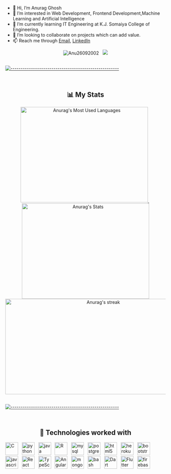 - 👋 Hi, I’m Anurag Ghosh
- 👀 I’m interested in Web Development, Frontend Development,Machine Learning and Artificial Intelligence
- 🌱 I’m currently learning IT Engineering at K.J. Somaiya College of Engineering.
- 💞️ I’m looking to collaborate on projects which can add value.
- 📫 Reach me through <a href="mailto:ghoshanurag495@gmail.com">Email</a>,
                       <a href="https://www.linkedin.com/in/anurag-g-a01531198/">LinkedIn</a>

<div style="text-align: center;"> 
    <img src="https://komarev.com/ghpvc/?username=Anu26092002&label=Profile%20views&color=1E90FF&style=flat" alt="Anu26092002" />
    &nbsp;
    <img src="https://badges.pufler.dev/commits/monthly/Anu26092002" />
</div>

<br/>

[![-----------------------------------------------------](https://raw.githubusercontent.com/andreasbm/readme/master/assets/lines/colored.png)](#-table-of-contents)

<br/>

<div style="text-align: center;"> 
    <h2>📊 My Stats</h2>
    <a href="https://github.com/Anu26092002">
        <img height="300" width="400" src="https://github-readme-stats.vercel.app/api/top-langs/?username=Anu26092002&&hide_title=false&hide_border=true&layout=compact&langs_count=8&exclude_repo=comp426&text_color=fff7ff&icon_color=ffffff&bg_color=151515" alt="Anurag's Most Used Languages" />
    </a>
    &nbsp;
    <a href="https://github.com/Anu26092002">
        <img height="300"  width="400" src="https://github-readme-stats.vercel.app/api?username=Anu26092002&hide_title=false&hide_border=true&show_icons=true&include_all_commits=true&count_private=true&line_height=21&text_color=fff7ff&icon_color=ffffff&bg_color=151515" alt="Anurag's Stats" />
    </a>
    <br/>
    <a href="https://github.com/Anu26092002">
        <img height="300"  width="600" title="🔥 Get streak stats for your profile at git.io/streak-stats" alt="Anurag's streak" src="https://github-readme-streak-stats.herokuapp.com/?user=Anu26092002&theme=neon-dark&hide_border=true"/>
    </a>
</div>
<br/>

[![-----------------------------------------------------](https://raw.githubusercontent.com/andreasbm/readme/master/assets/lines/colored.png)](#-table-of-contents)

<br/>

<div style="text-align: center;"> 
    <h2>🧩 Technologies worked with</h2>
    <p align="left">
        <img src="https://cdn.iconscout.com/icon/free/png-512/c-programming-569564.png" alt="C" width="40" height="40" title="C"/>
        &nbsp;
        <img src="https://www.vectorlogo.zone/logos/python/python-icon.svg" alt="python" width="40" height="40" title="Python3"/>
        &nbsp;
        <img src="https://www.vectorlogo.zone/logos/java/java-icon.svg" alt="java" width="40" height="40" title="Java"/>
        &nbsp;
        <img src="https://www.vectorlogo.zone/logos/r-project/r-project-icon.svg" alt="R" width="40" height="40" title="R"/>
        &nbsp;
        <img src="https://www.vectorlogo.zone/logos/mysql/mysql-icon.svg" alt="mysql" width="40" height="40" title="MySQL"/>
        &nbsp;
        <img src="https://www.vectorlogo.zone/logos/postgresql/postgresql-icon.svg" alt="postgresql" width="40" height="40" title="PostgreSQL"/>
        &nbsp;
        <img src="https://www.vectorlogo.zone/logos/w3_html5/w3_html5-icon.svg" alt="html5" width="40" height="40" title="HTML5" />
        &nbsp;
        <img src="https://upload.wikimedia.org/wikipedia/commons/thumb/6/62/CSS3_logo.svg/768px-CSS3_logo.svg.png" alt="heroku" width="40" height="40" title="CSS3" />
        &nbsp;
        <img src="https://www.vectorlogo.zone/logos/getbootstrap/getbootstrap-icon.svg" alt="bootstrap" width="40" height="40" title="Bootstrap"/>
        &nbsp;
        <img src="https://upload.wikimedia.org/wikipedia/commons/thumb/9/99/Unofficial_JavaScript_logo_2.svg/768px-Unofficial_JavaScript_logo_2.svg.png" alt="javascript" width="40" height="40" title="Javascript" />
        &nbsp;
        <img src="https://www.vectorlogo.zone/logos/reactjs/reactjs-icon.svg" alt="React" width="40" height="40" title="React JS"/>
        &nbsp;
        <img src="https://www.vectorlogo.zone/logos/typescriptlang/typescriptlang-icon.svg" alt="TypeScript" width="40" height="40"title="TypeScript"/>
        &nbsp;
        <img src="https://www.vectorlogo.zone/logos/angular/angular-icon.svg" alt="Angular" width="40" height="40"title="Angular12>
        &nbsp;
        <img src="https://www.vectorlogo.zone/logos/git-scm/git-scm-icon.svg" alt="git" width="40" height="40" title="Git"/>
        &nbsp;
        <img src="https://www.vectorlogo.zone/logos/mongodb/mongodb-icon.svg" alt="mongodb" width="40" height="40" title="MongoDB"/>
        &nbsp;
        <img src="https://www.vectorlogo.zone/logos/gnu_bash/gnu_bash-icon.svg" alt="bash" width="40" height="40" title="Bash"/>
        &nbsp;
        <img src="https://www.vectorlogo.zone/logos/dartlang/dartlang-icon.svg" alt="Dart" width="40" height="40"title="Dart"/>
        &nbsp;
        <img src="https://www.vectorlogo.zone/logos/flutterio/flutterio-icon.svg" alt="Flutter" width="40" height="40" title="Flutter"/>
        &nbsp;
        <img src="https://www.vectorlogo.zone/logos/firebase/firebase-icon.svg" alt="firebase" width="40" height="40" title="Firebase"/>
        &nbsp;
    </p>
</div>

<!---
Anu26092002/Anu26092002 is a ✨ special ✨ repository because its `README.md` (this file) appears on your GitHub profile.
You can click the Preview link to take a look at your changes.
--->

